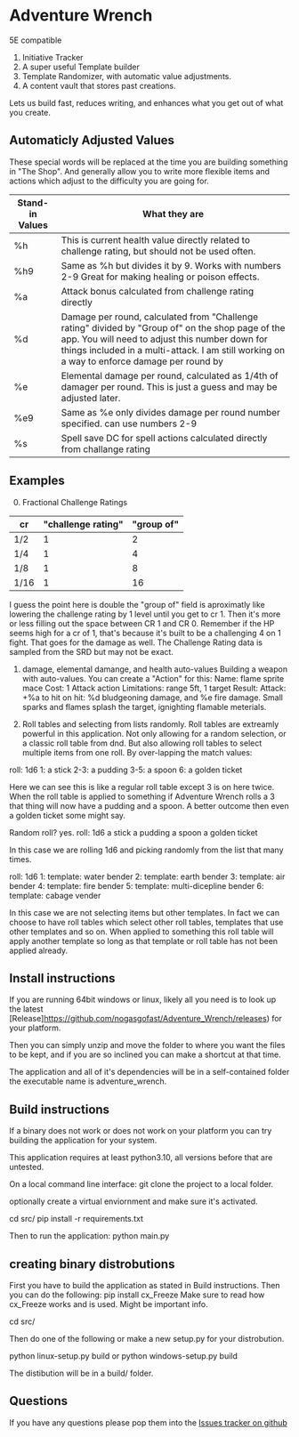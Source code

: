 # Adventure Wrench
5E compatible
1. Initiative Tracker
2. A super useful Template builder
3. Template Randomizer, with automatic value adjustments.
4. A content vault that stores past creations.

Lets us build fast, reduces writing, and enhances what you get
out of what you create.


## Automaticly Adjusted Values
These special words will be replaced at the time you are building something in "The Shop".
And generally allow you to write more flexible items and actions which adjust to
the difficulty you are going for.


| Stand-in Values | What they are |
| --------------- | ------------- |
| %h              | This is current health value directly related to challenge rating, but should not be used often.  |
| %h9             | Same as %h but divides it by 9. Works with numbers 2-9 Great for making healing or poison effects. |
| %a              | Attack bonus calculated from challenge rating directly   |
| %d              | Damage per round, calculated from "Challenge rating" divided by "Group of" on the shop page of the app. You will need to adjust this number down for things included in a multi-attack. I am still working on a way to enforce damage per round by  |
| %e              | Elemental damage per round, calculated as 1/4th of damager per round. This is just a guess and may be adjusted later. |
| %e9             | Same as %e only divides damage per round number specified. can use numbers 2-9 |
| %s              | Spell save DC for spell actions calculated directly from challange rating     |


## Examples
0. Fractional Challenge Ratings

| cr  | "challenge rating" | "group of" |
| --- | ------------------ | ---------- |
|1/2  | 1                  | 2          |
|1/4  | 1                  | 4          |
|1/8  | 1                  | 8          |
|1/16 | 1                  |16          |

I guess the point here is double the "group of" field is aproximatly like lowering
the challenge rating by 1 level until you get to cr 1. Then it's more or less filling out
the space between CR 1 and CR 0. Remember if the HP seems high for a cr of 1,
that's because it's built to be a challenging 4 on 1 fight. That goes for the damage
as well. The Challenge Rating data is sampled from the SRD but may not be exact.

1. damage, elemental damange, and health auto-values
Building a weapon with auto-values. You can create a "Action" for this:
Name: flame sprite mace
Cost: 1 Attack action
Limitations: range 5ft, 1 target
Result:
  Attack: +%a to hit
  on hit: %d bludgeoning damage, and %e fire damage. Small sparks and flames
  splash the target, ignighting flamable meterials.


2. Roll tables and selecting from lists randomly.
Roll tables are extreamly powerful in this application. Not only allowing for a
random selection, or a classic roll table from dnd. But also allowing roll tables
to select multiple items from one roll. By over-lapping the match values:

roll: 1d6
1: a stick
2-3: a pudding
3-5: a spoon
6: a golden ticket

Here we can see this is like a regular roll table except 3 is on here twice. When
the roll table is applied to something if Adventure Wrench rolls a 3 that thing will now have
a pudding and a spoon. A better outcome then even a golden ticket some might say.

Random roll? yes.
roll: 1d6
a stick
a pudding
a spoon
a golden ticket

In this case we are rolling 1d6 and picking randomly from the list that many times.

roll: 1d6
1: template: water bender
2: template: earth bender
3: template: air bender
4: template: fire bender
5: template: multi-dicepline bender
6: template: cabage vender

In this case we are not selecting items but other templates. In fact we can choose
to have roll tables which select other roll tables, templates that use other templates
and so on. When applied to something this roll table will apply another template so
long as that template or roll table has not been applied already.


## Install instructions

If you are running 64bit windows or linux, likely all you need 
is to look up the latest [Release]https://github.com/nogasgofast/Adventure_Wrench/releases)
for your platform.

Then you can simply unzip and move the folder to where you want the files to be kept, and 
if you are so inclined you can make a shortcut at that time. 

The application and all of it's dependencies will be in a self-contained folder the executable 
name is adventure_wrench.


## Build instructions

If a binary does not work or does not work on your platform you can try building 
the application for your system.

This application requires at least python3.10, all versions before that are untested.

On a local command line interface:
git clone the project to a local folder. 

optionally create a virtual enviornment and make sure it's activated.

cd src/
pip install -r requirements.txt

Then to run the application:
python main.py


## creating binary distrobutions

First you have to build the application as stated in Build instructions.
Then you can do the following:
pip install cx_Freeze
Make sure to read how cx_Freeze works and is used. Might be important info.

cd src/

Then do one of the following or make a new setup.py for your distrobution.

python linux-setup.py build
or
python windows-setup.py build

The distibution will be in a build/ folder. 


## Questions
If you have any questions please pop them into the [Issues tracker on github](https://github.com/nogasgofast/Adventure_Wrench/issues)
